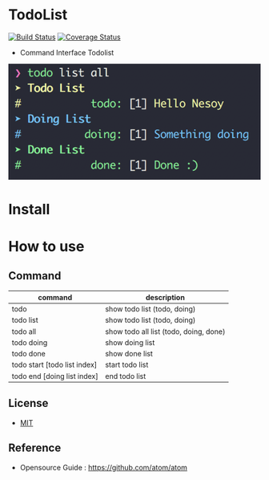 # TodoList
[![Build Status](https://travis-ci.com/NESOY/Todolist.svg?branch=master)](https://travis-ci.com/NESOY/Todolist) [![Coverage Status](https://coveralls.io/repos/github/NESOY/Todolist/badge.svg?branch=master)](https://coveralls.io/github/NESOY/Todolist?branch=master)
- Command Interface Todolist

![No image](/image.png)

# Install

# How to use
## Command
command | description
--- | ---
todo | show todo list (todo, doing)
todo list | show todo list (todo, doing)
todo all | show todo all list (todo, doing, done)
todo doing | show doing list 
todo done | show done list 
todo start [todo list index] | start todo list
todo end [doing list index] | end todo list

## License
- [MIT](/LICENSE.md)

## Reference
- Opensource Guide : <https://github.com/atom/atom>